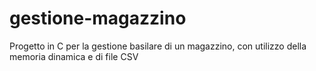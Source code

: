 # gestione-magazzino
Progetto in C per la gestione basilare di un magazzino, con utilizzo della memoria dinamica e di file CSV
